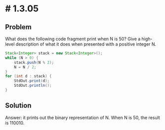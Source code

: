 # # 1.3.05

## Problem

What does the following code fragment print when N is 50? Give a high-level description of what it does when presented with a positive integer N.

```java
Stack<Integer> stack = new Stack<Integer>();
while (N > 0) {
    stack.push(N % 2);
    N = N / 2;
}
for (int d : stack) {
    StdOut.print(d);
    StdOut.println();
}
```

## Solution

Answer: it prints out the binary representation of N.
When N is 50, the result is 110010.
